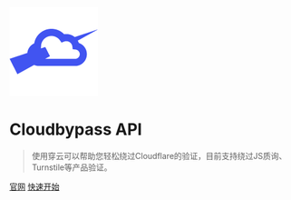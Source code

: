 ![icon.png](../_media/icon.png)

# Cloudbypass API

> 使用穿云可以帮助您轻松绕过Cloudflare的验证，目前支持绕过JS质询、Turnstile等产品验证。

[官网](https://www.cloudbypass.com/)
[快速开始](zh-cn/quickstart)
